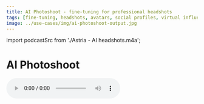 ```yaml
---
title: AI Photoshoot - fine-tuning for professional headshots
tags: [fine-tuning, headshots, avatars, social profiles, virtual influencers, AI photoshoot, AI headshots, AI avatars]
image: ../use-cases/img/ai-photoshoot-output.jpg
---
```


import podcastSrc from './Astria - AI headshots.m4a';

# AI Photoshoot

<audio controls src={podcastSrc} alt="AI Photoshoot podcast - Generative image model finetuning" />


<iframe width="100%" height="500" src="https://www.youtube.com/embed/1rgJtn0n8qU?ab_channel=Astria_AI" title="How to fine tune explainer" frameborder="0" allow="accelerometer; autoplay; clipboard-write; encrypted-media; gyroscope; picture-in-picture" allowfullscreen />

## Overview

The term "AI Photoshoot", "AI Headshots" or "AI Avatars" refers to the process of creating a generative AI model from around 16 images of a person. This model can then be used to create professional photography imagery of the person, without requiring high-end camera equipment, lighting, or wardrobe.

AI headshots are particularly useful for social profile photos, such as those used on LinkedIn or Facebook, as well as on dating sites.

Another recent trend is the creation of virtual social influencers - consistent characters that do not exist in reality, but can be generated consistently in different scenes and everyday life.

<div style={{ display: "grid", 'grid-template-columns': '1fr 1fr', gap: '1.5rem' }}>
<div>
<figcaption>Training images</figcaption>

![Fine-tuning training images](./img/ai-photoshoot-input.jpg)
</div>

<div>
<figcaption>Output images</figcaption>

![Generated images](./img/ai-photoshoot-output.jpg)
</div>
</div>

## Steps

### 1. Create a model

At this stage, we will create a 2GB numeric (AI) model file that contains the "features" of a person. This is not the part where we generate new images, but only train a dedicated AI model.

To begin, go to the [New tune](https://www.astria.ai/tunes/new) page.

**Title** - Enter the person's name, e.g. `Elon Musk`. Or choose whatever title that fits your needs. Choosing a title is not a part of the actual training of the model.

**Class Name** - Enter `man` or `woman`, or possibly `boy, girl, cat`, or `dog`. This is highly important as it is a part of the actual technical training of your model. We automatically generate images of the "class" while training, and by comparing them to your images (the training set), the model 'learns' your subject's unique features.

**Base tune** - Select a baseline model on which you would like to train. For best quality we recommend using [Flux1.dev](https://www.astria.ai/gallery/tunes/1504944/prompts). 

Other settings are optional and can be changed to your preference.

### 2. Generate images

Even before the model is ready, you can prepare a queue of prompts (texts) that will be fed into the model and used to generate models.

## Tips for training images

1. Upload both portrait and full body shots of the person
2. Use 4-8 pictures of your subject, portrait shoulders up or waist up.
3. Optional: Use 4 photos of full body or entire object. Make sure these are high quality.
4. Variation is key - Change body pose for every picture, use pictures from different days backgrounds and lighting. Every picture of your subject should introduce new info about your subject.
5. Avoid pictures taken at the same hour/day. For example few pictures with the same shirt will make the model learn the shirt as well as part of the subject.
6. Always pick a new background.
2. Do not upload pictures mixed with other people
3. Do not upload upload funny faces

## Tips for inference

1. Use `ohwx woman/man` at the *beginning* of the sentence.
2. Textual inversion can reduce similarity. Try to avoid it. Specifically TIs such as `ng_deepnegative_v1_75t` or `CyberRealistic`.
3. Use of [LoRA](/docs/features/lora) for styles can reduce similarity. Keep LoRA strength low around 0.2-0.3.
